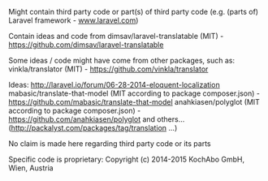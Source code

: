 Might contain third party code or part(s) of third party code
(e.g. (parts of) Laravel framework - www.laravel.com)

Contain ideas and code from dimsav/laravel-translatable (MIT) - https://github.com/dimsav/laravel-translatable

Some ideas / code might have come from other packages, such as:
vinkla/translator (MIT) - https://github.com/vinkla/translator

Ideas:
http://laravel.io/forum/06-28-2014-eloquent-localization
mabasic/translate-that-model (MIT according to package composer.json) - https://github.com/mabasic/translate-that-model
anahkiasen/polyglot (MIT according to package composer.json) - https://github.com/anahkiasen/polyglot
and others... (http://packalyst.com/packages/tag/translation ...)

No claim is made here regarding third party code or its parts

Specific code is proprietary: Copyright (c) 2014-2015 KochAbo GmbH, Wien, Austria
